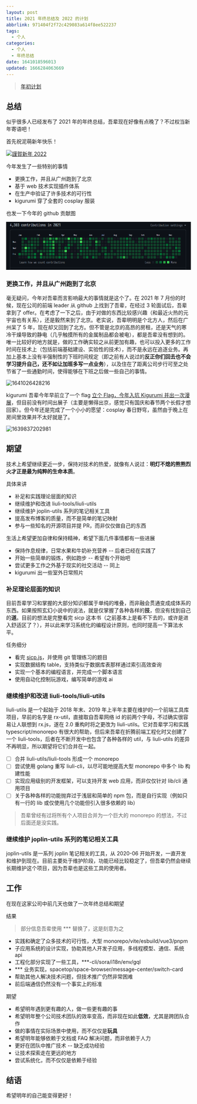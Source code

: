 ```yaml
---
layout: post
title: 2021 年终总结及 2022 的计划
abbrlink: 971404f2f72c429083a614f8ee522237
tags:
  - 个人
categories:
  - 个人
  - 年终总结
date: 1641018596013
updated: 1666284063669
---
```


> [年初计划](:/content/4a311eccb0794367a7c3f54ec685fa0e)

## 总结

似乎很多人已经发布了 2021 年的年终总结，吾辈现在好像有点晚了？不过权当新年寄语吧！

首先祝泥萌新年快乐！

[![謹賀新年 2022](https://image-proxy.rxliuli.com/?url=https://lh3.googleusercontent.com/pw/AL9nZEWNK9Owcr-rS-aG8xvdYblam6Ku1V0cNtLfretdTQ2DITDjaxvkYP_375SBl0PZtsgLIe1izG3ntfVZEA0_nOQ35zixCFXT1oXzyNFUUUcObMsRHrrCz2ZXvzU7WnOwRYtxPTWYgT5Y1ot8A-iYM6qa=w904-h1337-no)](https://www.pixiv.net/artworks/95206911)

今年发生了一些特别的事情

- 更换工作，并且从广州跑到了北京
- 基于 web 技术实现插件体系
- 在生产中验证了许多技术的可行性
- kigurumi 穿了全套的 cosplay 服装

也发一下今年的 github 贡献图

![1641018982155](/resources/c3035881586a4c7f8d6e005992536848.png)

### 更换工作，并且从广州跑到了北京

毫无疑问，今年对吾辈而言影响最大的事情就是这个了。在 2021 年 7 月份的时候，现在公司的前端 leader 从 github 上找到了吾辈，在经过 3 轮面试后，吾辈拿到了 offer。在考虑了一下之后，由于对做的东西比较感兴趣（和最近火热的元宇宙也有关系），还是毅然来到了北京。老实说，吾辈明明是个北方人，然后在广州呆了 5 年，现在却又回到了北方。但不管是北京的高昂的房租，还是天气的寒冷干燥导致的静电（几乎触摸所有的金属制品都会被电），都是吾辈没有想到的。唯一比较好的地方就是，做的工作确实较之从前更加有趣，也可以投入更多的工作时间在技术上（包括前端基础建设、实验性的技术），而不是永远在追逐业务。再加上基本上没有半强制性的下班时间规定（即之前有人说过的**反正你们回去也不会学习提升自己，还不如让加班多写一点业务**），以及住在了距离公司步行可至之处节省了一些通勤时间，使得能够在下班之后做一些自己的事情。

![1641026428216](https://image-proxy.rxliuli.com/?url=https://lh3.googleusercontent.com/pw/AL9nZEVh2ngS-5IGmxj88r1ds94amlJrgVbtgY2bcREGawzGt4w7mhkHFfK5qWrYbOPff25fWXMqV2e7GhrUbMZgZb7mjJAL02ujR_pavhQPhswv4DMwNFkZXZC6jRrWwtfhemJU0RUJFSVUnUPWB3OiTlkR=w1783-h1337-no)

kigurumi 吾辈今年早前立了一个 flag [立个 Flag，今年入坑 Kigurumi 并出一次漫展](:/content/9eb819d95b5143c7844cacb6d6650c59)，但目前没有时间出展子（主要是懒得出京，感觉只有国庆和春节两个长假才想回家）。但今年还是完成了一个小小的愿望：cosplay 春日野穹，虽然由于晚上在房间里效果并不太好就是了。

![1639837202981](https://image-proxy.rxliuli.com/?url=https://lh3.googleusercontent.com/pw/AL9nZEVDvrJGZlxyQcpsF4782F97yL9joVK6duStrphry5NlYIuYWrk833Gc7kwN8Fxq77ypoeZ7RoNRP3m_chNQIudrwvk4x5x1p_aLgqW7ieNNZK7vdJYiQTEIcms8rCpLTFoO9sCQaUl5NWMdWYXphP4p=w1111-h1337-no)

## 期望

技术上希望继续更近一步，保持对技术的热爱，就像有人说过：**明灯不熄的熊熊烈火才正是最为纯粹的生命本质**。

具体来讲

- 补足和实践理论层面的知识
- 继续维护和改进 liuli-tools/liuli-utils
- 继续维护 joplin-utils 系列的笔记相关工具
- 提高发布博客的质量，而不是简单的笔记映射
- 参与一些知名的开源项目并提 PR，而非仅仅做自己的东西

生活上希望更加自律和保持精神，希望下面几件事情都有一些进展

- 保持作息规律，日常水果和牛奶补充营养 -- 后者已经在实践了
- 开始一些简单的锻炼，例如跑步 -- 希望有个开始吧
- 尝试更多工作之外基于现实的社交活动 -- 同上
- kigurumi 出一些室外日常照片

### 补足理论层面的知识

目前吾辈学习和掌握的大部分知识都属于单纯的堆叠，而非融会贯通变成成体系的东西。如果按照玄幻小说中的说法，就是仅掌握了各种各样的**技**，但没有找到自己的**道**。目前的想法是完整看完 sicp 这本书（之前基本上是看不下去的，或许是进入舒适区了？），并以此来学习系统化的编程设计原则，也同时提高一下算法水平。

任务细分

- 看完 [sicp.js](https://sourceacademy.org/sicpjs/)，并使用 git 管理练习的题目
- 实现数据结构 table，支持类似于数据库表那样通过索引高效查询
- 实现一个基本的编程语言，并完成一个脚本语言
- 使用自动化控制玩游戏，编写简单的游戏 ai

### 继续维护和改进 liuli-tools/liuli-utils

liuli-utils 是一个起始于 2018 年末、2019 年上半年主要在维护的一个前端工具库项目，早前的名字是 rx-util，直接取自吾辈网络 id 的前两个字母，不过确实很容易让人联想到 rx.js，遂在 2.0 重构时将之更改为 liuli-utils。它对吾辈学习和实践 typescript/monorepo 有很大的帮助，但后来吾辈在折腾前端工程化时又创建了一个 liuli-tools，后者在不断开发中也包含了各种各样的 util，与 liuli-utils 的差异不再明显，所以期望将它们合并在一起。

- [ ] 合并 liuli-utils/liuli-tools 形成一个 monorepo
- [ ] 尝试使用 golang 重写 liuli-cli，以尽可能地提高大型 monorepo 中多个 lib 构建性能
- [ ] 实现应用级别的开发框架，可以支持开发 web 应用，而非仅仅针对 lib/cli 通用项目
- [ ] 关于各种各样的功能抛弃过于浅层和简单的 npm 包，而是自行实现（例如只有一行的 lib 或仅使用几个功能但引入很多依赖的 lib）

> 吾辈曾经有过将所有个人项目合并为一个巨大的 monorepo 的想法，不过后面还是没实践。

### 继续维护 joplin-utils 系列的笔记相关工具

joplin-utils 是一系列 joplin 笔记相关的工具，从 2020-06 开始开发，一直开发和维护到现在。目前主要处于维护阶段，功能已经比较稳定了，但吾辈仍然会继续长期维护这个项目，因为吾辈也是这些工具的使用者。

## 工作

在现在这家公司中前几天也做了一次年终总结和期望

结果

> 部分信息吾辈使用 \*\*\* 替换了，这是刻意为之

- 实践和确定了众多技术的可行性，大型 monorepo/vite/esbuild/vue3/pnpm
- 子应用系统的设计实现，协助其他人开发子应用，多线程模型、通信、系统 api
- 工程化部分实现了一些工具，\*\*\*-cli/sora/i18n/env/gql
- \*\*\* 业务实现，spacetop/space-browser/message-center/switch-card
- 帮助其他人解决技术问题，但技术推广仍然非常困难
- 前后端通信仍然没有一个事实上的标准

期望

- 希望明年遇到更有趣的人，做一些更有趣的事
- 希望明年整个公司技术团队的效率变高，而非现在如此**低效**，尤其是跨团队合作
- 做的事情在实际场景中使用，而不仅仅是**玩具**
- 希望明年能够依赖于文档或 FAQ 解决问题，而非依赖于人力
- 更好在团队中推广技术 -- 缺乏成功经验
- 让技术探索走在更远的地方
- 尝试系统化，而不仅仅是依赖于经验

## 结语

希望明年的自己能变得更好！
